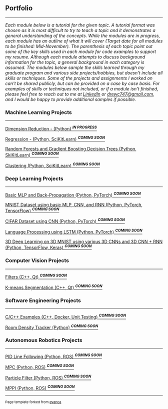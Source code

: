 ## Portfolio

---

*Each module below is a tutorial for the given topic. A tutorial format was chosen as it is most difficult to try to teach a topic and it demonstrates a general understanding of the concepts. While the modules are in progress, each module has an outline of what it will cover (Target date for all modules to be finished: Mid-November). The parenthesis of each topic point out some of the key skills used in each module for code examples to support my resume. Although each module attempts to discuss background information for the topic, a general background in each category is assumed. The modules below sample the skills learned through my graduate program and various side projects/hobbies, but doesn't include all skills or techniques. Some of the projects and assignments I worked on can't be shared publicly, but can be provided on a case by case basis. For examples of skills or techniques not included, or if a module isn't finished, please feel free to reach out to me at <a href="https://www.linkedin.com/in/drewc747/">LinkedIn</a> or drewc747@gmail.com, and I would be happy to provide additional samples if possible.*

### Machine Learning Projects 

---

[Dimension Reduction - (Python) <sup>**_IN PROGRESS_**</sup>](/projects/dimension_reduction.md)

[Regression - (Python, SciKitLearn) <sup>**_COMING SOON_**</sup>](/projects/regression.md)

[Random Forests and Gradient Boosting Decision Trees (Python, SkiKitLearn) <sup>**_COMING SOON_**</sup>](/projects/decision_trees.md)

[Clustering (Python, SciKitLearn) <sup>**_COMING SOON_**</sup>](/projects/clustering.md)

### Deep Learning Projects

---

[Basic MLP and Back-Propagation (Python, PyTorch) <sup>**_COMING SOON_**</sup>](/projects/mlp_back_prop.md)

[MNIST Dataset using basic MLP, CNN, and RNN (Python, PyTorch, TensorFlow) <sup>**_COMING SOON_**</sup>](/projects/mnist_classifier.md)

[CIFAR Dataset using CNN (Python, PyTorch) <sup>**_COMING SOON_**</sup>](/projects/cifar_classifier.md)

[Language Processing using LSTM (Python, PyTorch) <sup>**_COMING SOON_**</sup>](/projects/language_processing.md)

[3D Deep Learning on 3D MNIST using various 3D CNNs and 3D CNN + RNN (Python, TensorFlow, Keras) <sup>**_COMING SOON_**</sup>](/projects/3d_mnist_classifier.md)

### Computer Vision Projects

---

[Filters (C++, Qt) <sup>**_COMING SOON_**</sup>](/projects/cv_filters.md)

[K-means Segmentation (C++, Qt) <sup>**_COMING SOON_**</sup>](/projects/k_means_segmentation.md)

### Software Engineering Projects

---

[C/C++ Examples (C++, Docker, Unit Testing) <sup>**_COMING SOON_**</sup>](/projects/sw_engineering.md)

[Room Density Tracker (Python) <sup>**_COMING SOON_**</sup>](/projects/room_density_tracker.md)

### Autonomous Robotics Projects

---

[PID Line Following (Python, ROS) <sup>**_COMING SOON_**</sup>](/projects/pid_line_following.md)

[MPC (Python, ROS) <sup>**_COMING SOON_**</sup>](/projects/mpc.md)

[Particle Filter (Python, ROS) <sup>**_COMING SOON_**</sup>](/projects/particle_filter.md)

[MPPI (Python, ROS) <sup>**_COMING SOON_**</sup>](/projects/mppi.md)

---

<p style="font-size:11px">Page template forked from <a href="https://github.com/evanca/quick-portfolio">evanca</a></p>
<!-- Remove above link if you don't want to attibute -->
